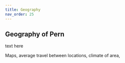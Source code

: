```yaml
---
title: Geography
nav_order: 25
---
```


<h2>Geography of Pern</h2>

text here

Maps, average travel between locations, climate of area, 
